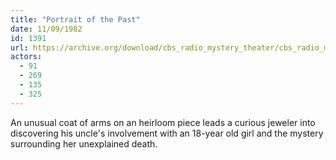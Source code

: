 ```yaml
---
title: "Portrait of the Past"
date: 11/09/1982
id: 1391
url: https://archive.org/download/cbs_radio_mystery_theater/cbs_radio_mystery_theater-1351-1399.zip/cbs_radio_mystery_theater-1351-1399%2Fcbsrmt_1391_portrait_of_the_past.mp3
actors:
  - 91
  - 269
  - 135
  - 325
---
```

An unusual coat of arms on an heirloom piece leads a curious jeweler into discovering his uncle's involvement with an 18-year old girl and the mystery surrounding her unexplained death.